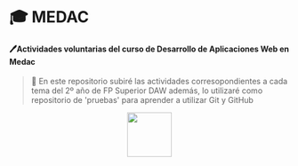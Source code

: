  <h1>🎓 MEDAC </h1>  
  
#### 🖊**Actividades voluntarias del curso de Desarrollo de Aplicaciones Web en Medac**  


> 📢 En este repositorio subiré las actividades corresopondientes a cada tema del 2º año de FP Superior DAW
 además, lo utilizaré como repositorio de 'pruebas' para aprender a utilizar Git y GitHub



<p align="center">
  <img width="80" height="80" src="https://github.com/JulianYul/Medac/assets/127855412/c1a24b80-83bd-4af5-983a-ac4331d6bbd8">
</p>  


